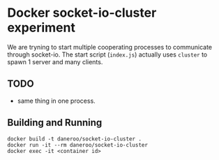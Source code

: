 # Docker socket-io-cluster experiment

We are tryning to start multiple cooperating processes to communicate through socket-io.
The start script (`index.js`) actually uses `cluster` to spawn 1 server and many clients.

## TODO

* same thing in one process.

## Building and Running

	docker build -t daneroo/socket-io-cluster .
	docker run -it --rm daneroo/socket-io-cluster
	docker exec -it <container id>